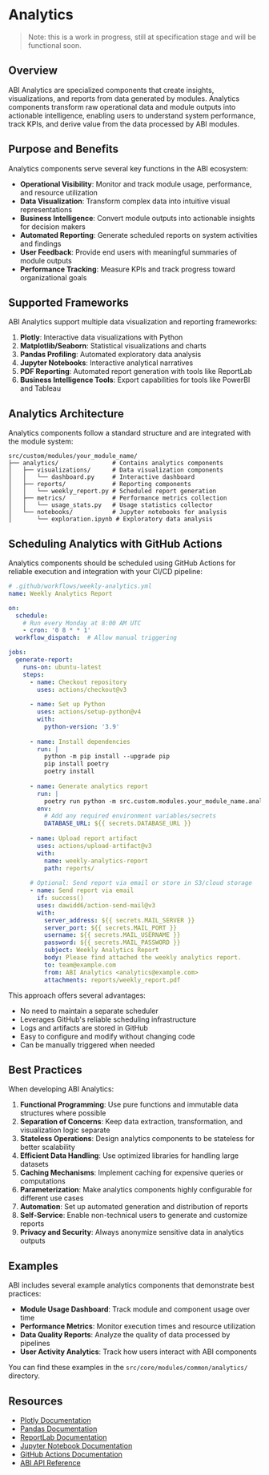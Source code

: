 # Analytics

> Note: this is a work in progress, still at specification stage and will be functional soon.

## Overview

ABI Analytics are specialized components that create insights, visualizations, and reports from data generated by modules. Analytics components transform raw operational data and module outputs into actionable intelligence, enabling users to understand system performance, track KPIs, and derive value from the data processed by ABI modules.

## Purpose and Benefits

Analytics components serve several key functions in the ABI ecosystem:

- **Operational Visibility**: Monitor and track module usage, performance, and resource utilization
- **Data Visualization**: Transform complex data into intuitive visual representations
- **Business Intelligence**: Convert module outputs into actionable insights for decision makers
- **Automated Reporting**: Generate scheduled reports on system activities and findings
- **User Feedback**: Provide end users with meaningful summaries of module outputs
- **Performance Tracking**: Measure KPIs and track progress toward organizational goals

## Supported Frameworks

ABI Analytics support multiple data visualization and reporting frameworks:

1. **Plotly**: Interactive data visualizations with Python
2. **Matplotlib/Seaborn**: Statistical visualizations and charts
3. **Pandas Profiling**: Automated exploratory data analysis
4. **Jupyter Notebooks**: Interactive analytical narratives
5. **PDF Reporting**: Automated report generation with tools like ReportLab
6. **Business Intelligence Tools**: Export capabilities for tools like PowerBI and Tableau

## Analytics Architecture

Analytics components follow a standard structure and are integrated with the module system:

```
src/custom/modules/your_module_name/
├── analytics/               # Contains analytics components
│   ├── visualizations/      # Data visualization components
│   │   └── dashboard.py     # Interactive dashboard
│   ├── reports/             # Reporting components
│   │   └── weekly_report.py # Scheduled report generation
│   ├── metrics/             # Performance metrics collection
│   │   └── usage_stats.py   # Usage statistics collector
│   └── notebooks/           # Jupyter notebooks for analysis
│       └── exploration.ipynb # Exploratory data analysis
```

## Scheduling Analytics with GitHub Actions

Analytics components should be scheduled using GitHub Actions for reliable execution and integration with your CI/CD pipeline:

```yaml
# .github/workflows/weekly-analytics.yml
name: Weekly Analytics Report

on:
  schedule:
    # Run every Monday at 8:00 AM UTC
    - cron: '0 8 * * 1'
  workflow_dispatch:  # Allow manual triggering

jobs:
  generate-report:
    runs-on: ubuntu-latest
    steps:
      - name: Checkout repository
        uses: actions/checkout@v3
        
      - name: Set up Python
        uses: actions/setup-python@v4
        with:
          python-version: '3.9'
          
      - name: Install dependencies
        run: |
          python -m pip install --upgrade pip
          pip install poetry
          poetry install
          
      - name: Generate analytics report
        run: |
          poetry run python -m src.custom.modules.your_module_name.analytics.reports.generate_report
        env:
          # Add any required environment variables/secrets
          DATABASE_URL: ${{ secrets.DATABASE_URL }}
          
      - name: Upload report artifact
        uses: actions/upload-artifact@v3
        with:
          name: weekly-analytics-report
          path: reports/
          
      # Optional: Send report via email or store in S3/cloud storage
      - name: Send report via email
        if: success()
        uses: dawidd6/action-send-mail@v3
        with:
          server_address: ${{ secrets.MAIL_SERVER }}
          server_port: ${{ secrets.MAIL_PORT }}
          username: ${{ secrets.MAIL_USERNAME }}
          password: ${{ secrets.MAIL_PASSWORD }}
          subject: Weekly Analytics Report
          body: Please find attached the weekly analytics report.
          to: team@example.com
          from: ABI Analytics <analytics@example.com>
          attachments: reports/weekly_report.pdf
```

This approach offers several advantages:
- No need to maintain a separate scheduler
- Leverages GitHub's reliable scheduling infrastructure
- Logs and artifacts are stored in GitHub
- Easy to configure and modify without changing code
- Can be manually triggered when needed

## Best Practices

When developing ABI Analytics:

1. **Functional Programming**: Use pure functions and immutable data structures where possible
2. **Separation of Concerns**: Keep data extraction, transformation, and visualization logic separate
3. **Stateless Operations**: Design analytics components to be stateless for better scalability
4. **Efficient Data Handling**: Use optimized libraries for handling large datasets
5. **Caching Mechanisms**: Implement caching for expensive queries or computations
6. **Parameterization**: Make analytics components highly configurable for different use cases
7. **Automation**: Set up automated generation and distribution of reports
8. **Self-Service**: Enable non-technical users to generate and customize reports
9. **Privacy and Security**: Always anonymize sensitive data in analytics outputs

## Examples

ABI includes several example analytics components that demonstrate best practices:

- **Module Usage Dashboard**: Track module and component usage over time
- **Performance Metrics**: Monitor execution times and resource utilization
- **Data Quality Reports**: Analyze the quality of data processed by pipelines
- **User Activity Analytics**: Track how users interact with ABI components

You can find these examples in the `src/core/modules/common/analytics/` directory.

## Resources

- [Plotly Documentation](https://plotly.com/python/)
- [Pandas Documentation](https://pandas.pydata.org/)
- [ReportLab Documentation](https://www.reportlab.com/docs/reportlab-userguide.pdf)
- [Jupyter Notebook Documentation](https://jupyter-notebook.readthedocs.io/)
- [GitHub Actions Documentation](https://docs.github.com/en/actions)
- [ABI API Reference](../api/api-reference.md)